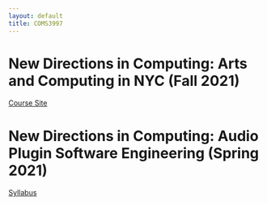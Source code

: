 ```yaml
---
layout: default
title: COMS3997
---
```

 
# New Directions in Computing: Arts and Computing in NYC (Fall 2021)

[Course Site](/fall2021/)

# New Directions in Computing: Audio Plugin Software Engineering (Spring 2021)

[Syllabus](/spring2021/syllabus.pdf)


